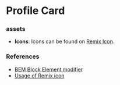 <!-- Use Ctrl/Cmd + Shift + V in VS Code to preview this Markdown file. -->

# Profile Card

### assets

- **Icons**: Icons can be found on [Remix Icon](https://remixicon.com/).

### References

- [BEM Block Element modifier](https://css-tricks.com/bem-101/)
- [Usage of Remix icon](https://github.com/Remix-Design/RemixIcon)
